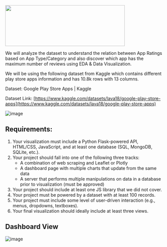 <img src="https://user-images.githubusercontent.com/116117065/221680514-f761397f-05c3-4015-b987-5a63c2a0120b.png"  width="380" height="130">

We will analyze the dataset to understand the relation between App Ratings based on App Type/Category and also discover which app has the maximum number of reviews using EDA & Data Visualization.

We will be using the following dataset from Kaggle which contains different play store apps information and has 10.8k rows with 13 columns. 

Dataset: Google Play Store Apps | Kaggle  

Dataset Link: [https://www.kaggle.com/datasets/lava18/google-play-store-apps](https://www.kaggle.com/datasets/lava18/google-play-store-apps)


![image](https://user-images.githubusercontent.com/116117065/221661520-1049ffdf-7000-4f0d-8e04-cd954e9efb0c.png)


## Requirements:

1. Your visualization must include a Python Flask-powered API, HTML/CSS, JavaScript, and at least one database (SQL, MongoDB, SQLite, etc.).
2. Your project should fall into one of the following three tracks:
     * A combination of web scraping and Leaflet or Plotly
     * A dashboard page with multiple charts that update from the same data
     * A server that performs multiple manipulations on data in a database prior to visualization (must be approved)      
3. Your project should include at least one JS library that we did not cover.
4. Your project must be powered by a dataset with at least 100 records.
5. Your project must include some level of user-driven interaction (e.g., menus, dropdowns, textboxes).
6. Your final visualization should ideally include at least three views.

## Dashboard View

![image](https://user-images.githubusercontent.com/116117065/221679886-cdc647eb-d415-41ac-96ea-41ca18f172c2.png)




